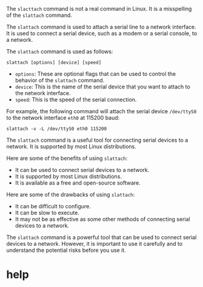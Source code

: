 The `slacttach` command is not a real command in Linux. It is a misspelling of the `slattach` command.

The `slattach` command is used to attach a serial line to a network interface. It is used to connect a serial device, such as a modem or a serial console, to a network.

The `slattach` command is used as follows:

```
slattach [options] [device] [speed]
```

* `options`: These are optional flags that can be used to control the behavior of the `slattach` command.
* `device`: This is the name of the serial device that you want to attach to the network interface.
* `speed`: This is the speed of the serial connection.

For example, the following command will attach the serial device `/dev/ttyS0` to the network interface `eth0` at 115200 baud:

```
slattach -v -L /dev/ttyS0 eth0 115200
```

The `slattach` command is a useful tool for connecting serial devices to a network. It is supported by most Linux distributions.

Here are some of the benefits of using `slattach`:

* It can be used to connect serial devices to a network.
* It is supported by most Linux distributions.
* It is available as a free and open-source software.

Here are some of the drawbacks of using `slattach`:

* It can be difficult to configure.
* It can be slow to execute.
* It may not be as effective as some other methods of connecting serial devices to a network.

The `slattach` command is a powerful tool that can be used to connect serial devices to a network. However, it is important to use it carefully and to understand the potential risks before you use it.


# help 

```

```
